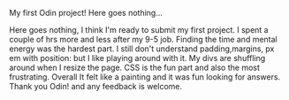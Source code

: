 My first Odin project! Here goes nothing...

Here goes nothing, I think I'm ready to submit my first project. I spent a couple of hrs more and less after my 9-5 job. Finding the time and mental energy was the hardest part. I still don't understand padding,margins, px em with position: but I like playing around with it.  My divs are shuffling around when I resize the page. CSS is the fun part and also the most frustrating. Overall It felt like a painting and it was fun looking for answers. Thank you Odin! and any feedback is welcome.  